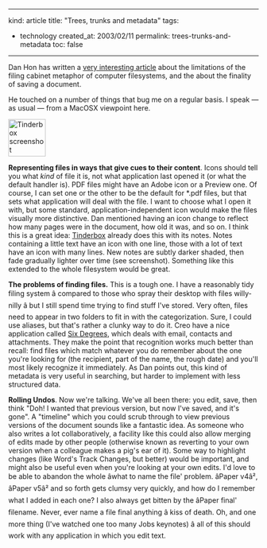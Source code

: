 -----
kind: article
title: "Trees, trunks and metadata"
tags:
- technology
created_at: 2003/02/11
permalink: trees-trunks-and-metadata
toc: false
-----

<p>Dan Hon has written a <a href="http://danhon.com/articles/archive/000403.shtml" title="Inflection Point">very interesting article</a> about the limitations of the filing cabinet metaphor of computer filesystems, and the about the finality of saving a document.</p>

<p>He touched on a number of things that bug me on a regular basis. I speak &mdash; as usual &mdash; from a MacOSX viewpoint here.</p>

<p class="img-shadow"><img src="http://www.rousette.org.uk/mt-static/blog/archives/images/tb.jpg" alt="Tinderbox screenshot" border=0 width=75 /></p>

<p><strong>Representing files in ways that give cues to their content</strong>. Icons should tell you what <em>kind</em> of file it is, not what application last opened it (or what the default handler is). PDF files might have an Adobe icon or a Preview one. Of course, I can set one or the other to be the default for *.pdf files, but that sets what application will deal with the file. I want to choose what I open it with, but some standard, application-independent icon would make the files visually more distinctive. Dan mentioned having an icon change to reflect how many pages were in the document, how old it was, and so on. I think this is a great idea: <a href="http://www.eastgate.com/Tinderbox/index.html" title="Tinderbox">Tinderbox</a> already does this with its notes. Notes containing a little text have an icon with one line, those with a lot of text have an icon with many lines. New notes are subtly darker shaded, then fade gradually lighter over time (see screenshot). Something like this extended to the whole filesystem would be great.</p>

<p><strong>The problems of finding files.</strong> This is a tough one. I have a reasonably tidy filing system â compared to those who spray their desktop with files willy-nilly â but I still spend time trying to find stuff I've stored. Very often, files need to appear in two folders to fit in with the categorization. Sure, I could use aliases, but that's rather a clunky way to do it. Creo have a nice application called <a href="http://www2.creo.com/sixdegrees/" title="Six Degrees">Six Degrees</a>, which deals with email, contacts and attachments. They make the point that recognition works much better than recall: find files which match whatever you do remember about the one you're looking for (the recipient, part of the name, the rough date) and you'll most likely recognize it immediately. As Dan points out, this kind of metadata is very useful in searching, but harder to implement with less structured data.</p>

<p><strong>Rolling Undos</strong>. Now we're talking. We've all been there: you edit, save, then think "Doh! I wanted that previous version, but now I've saved, and it's gone". A "timeline" which you could scrub through to view previous versions of the document sounds like a fantastic idea. As someone who also writes a lot collaboratively, a facility like this could also allow merging of edits made by other people (otherwise known as reverting to your own version when a colleague makes a pig's ear of it). Some way to highlight changes (like Word's Track Changes, but better) would be important, and might also be useful even when you're looking at your own edits. I'd love to be able to abandon the whole âwhat to name the file' problem. âPaper v4â², âPaper v5â² and so forth gets clumsy very quickly, and how do I remember what I added in each one? I also always get bitten by the âPaper final' filename. Never, ever name a file final anything â kiss of death. Oh, and one more thing (I've watched one too many Jobs keynotes) â all of this should work with any application in which you edit text.</p>
